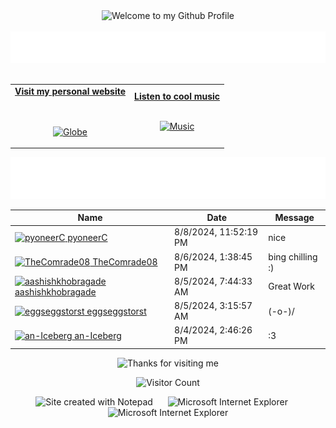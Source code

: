 <!-- "Hero" Header -->
<div align="center">
  <img src="https://github.com/BrunnerLivio/brunnerlivio/blob/master/images/welcome.png?raw=true" style="max-width: 100%;" alt="Welcome to my Github Profile" />
  <br />
  <br />
  <img height="50" alt="My Name is Livio and I like Node.js" src="images/personal_note.svg" />
  <br />
  <br />

</div>

<!-- Social -->
<table width="100%" align="center">
<tr>
<td align="center">
<a href="https://brunnerliv.io">
<strong>Visit my personal website </strong>
<br />
<br />
<br />

<p>

<img alt="Globe" height="80" src="images/globe.gif">
</a>
</p>

</td>


<td align="center">
<a href="https://www.youtube.com/watch?v=3YxaaGgTQYM&ab_channel=EvanescenceVEVO">
<strong>Listen to cool music</strong>
<br />
<br />


<p>
<img height="100" alt="Music" src="images/music.gif"> 
</a>
</p>

</td>
</tr>
</table>

<div align="center">
<a href="https://github.com/BrunnerLivio/brunnerlivio/issues/62#issuecomment-new"><img src="images/guestbook.svg"></a> 
</div>

<!-- Guestbook -->
| Name | Date | Message |
|---|---|---|
| <a href="https://github.com/pyoneerC"><img width="24" src="https://avatars.githubusercontent.com/u/131000419?s=24&u=b8c60c1bda9f96ac66e34d55f8fe033803a28592&v=4" alt="pyoneerC" /> pyoneerC</a> |8/8/2024, 11:52:19 PM|nice|
| <a href="https://github.com/TheComrade08"><img width="24" src="https://avatars.githubusercontent.com/u/132838206?s=24&u=2a6ebb35ec297cd894cf5e8d6499129f5871045e&v=4" alt="TheComrade08" /> TheComrade08</a> |8/6/2024, 1:38:45 PM|bing chilling :)|
| <a href="https://github.com/aashishkhobragade"><img width="24" src="https://avatars.githubusercontent.com/u/98031635?s=24&u=28b189f449c158f035038ea4aec207e1c9ad7db9&v=4" alt="aashishkhobragade" /> aashishkhobragade</a> |8/5/2024, 7:44:33 AM|Great Work|
| <a href="https://github.com/eggseggstorst"><img width="24" src="https://avatars.githubusercontent.com/u/126527922?s=24&u=f03ec35942e708987df25303ce6000bf9ba4a03f&v=4" alt="eggseggstorst" /> eggseggstorst</a> |8/5/2024, 3:15:57 AM|(-o-)/|
| <a href="https://github.com/an-Iceberg"><img width="24" src="https://avatars.githubusercontent.com/u/82974363?s=24&u=de7ab03f43bc42865a5b4e8d80cb4d7b0ddb6abc&v=4" alt="an-Iceberg" /> an-Iceberg</a> |8/4/2024, 2:46:26 PM|:3|
<!-- /Guestbook -->

<!-- Footer -->

<div align="center">

<img height="120" alt="Thanks for visiting me" width="100%" src="https://raw.githubusercontent.com/BrunnerLivio/brunnerlivio/master/images/marquee.svg" />
<br />

![Visitor Count](https://profile-counter.glitch.me/brunnerlivio/count.svg)


<img src="https://raw.githubusercontent.com/BrunnerLivio/brunnerlivio/master/images/notepad.gif" alt="Site created with Notepad" height="30" />
<!-- "margin-right: whatever;" -->
<span>&nbsp;&nbsp;&nbsp;&nbsp;</span>  
<img src="https://raw.githubusercontent.com/BrunnerLivio/brunnerlivio/master/images/ie_logo.gif" alt="Microsoft Internet Explorer" />
<span>&nbsp;&nbsp;&nbsp;&nbsp;</span>  
<img src="https://raw.githubusercontent.com/BrunnerLivio/brunnerlivio/master/images/noframes.gif" alt="Microsoft Internet Explorer" />

</div>
